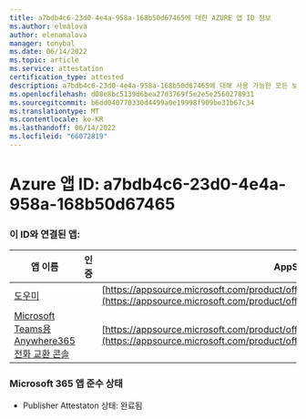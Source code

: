 ```yaml
---
title: a7bdb4c6-23d0-4e4a-958a-168b50d67465에 대한 AZURE 앱 ID 정보
ms.author: elmalova
author: elenamalova
manager: tonybal
ms.date: 06/14/2022
ms.topic: article
ms.service: attestation
certification_type: attested
description: a7bdb4c6-23d0-4e4a-958a-168b50d67465에 대해 사용 가능한 모든 보안 및 규정 준수 정보입니다.
ms.openlocfilehash: d08e8bc5139d6bea27d3769f5e2e5e2560278931
ms.sourcegitcommit: b6dd040770330d4499a0e19998f909be31b67c34
ms.translationtype: MT
ms.contentlocale: ko-KR
ms.lasthandoff: 06/14/2022
ms.locfileid: "66072819"
---
```

# <a name="azure-app-id-a7bdb4c6-23d0-4e4a-958a-168b50d67465"></a>Azure 앱 ID: a7bdb4c6-23d0-4e4a-958a-168b50d67465


### <a name="apps-associated-with-this-id"></a>이 ID와 연결된 앱:
| **앱 이름** | **인증** | **AppSource에서 보기** |
|--------------|---------------|-----------------------|
| [도우미](../forward/WA200003780.md) |  | [https://appsource.microsoft.com/product/office/WA200003780](https://appsource.microsoft.com/product/office/WA200003780) |
| [Microsoft Teams용 Anywhere365 전화 교환 콘솔](../forward/workstreampeople.attendantconsoleformsftteams.md) |  | [https://appsource.microsoft.com/product/office/workstreampeople.attendantconsoleformsftteams](https://appsource.microsoft.com/product/office/workstreampeople.attendantconsoleformsftteams) |

### <a name="microsoft-365-app-compliance-status"></a>Microsoft 365 앱 준수 상태
- Publisher Attestaton 상태: 완료됨
